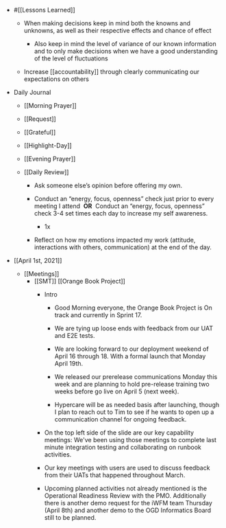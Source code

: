 - #[[Lessons Learned]]
	 - When making decisions keep in mind both the knowns and unknowns, as well as their respective effects and chance of effect
		 - Also keep in mind the level of variance of our known information and to only make decisions when we have a good understanding of the level of fluctuations 

	 - Increase [[accountability]] through clearly communicating our expectations on others

- Daily Journal
	 - [[Morning Prayer]]

	 - [[Request]]


	 - [[Grateful]]

	 - [[Highlight-Day]]

	 - [[Evening Prayer]]

	 - [[Daily Review]]
		 - Ask someone else’s opinion before offering my own.

		 - Conduct an “energy, focus, openness” check just prior to every meeting I attend  **OR**  Conduct an “energy, focus, openness” check 3-4 set times each day to increase my self awareness.
			 - 1x

		 - Reflect on how my emotions impacted my work (attitude, interactions with others, communication) at the end of the day.

- [[April 1st, 2021]]
	 - [[Meetings]]
		 - [[SMT]] [[Orange Book Project]]
			 - Intro
				 - Good Morning everyone, the Orange Book Project is On track and currently in Sprint 17. 

				 - We are tying up loose ends with feedback from our UAT and E2E tests. 

				 - We are looking forward to our deployment weekend of April 16 through 18. With a formal launch that Monday April 19th.

				 - We released our prerelease communications Monday this week and are planning to hold pre-release training two weeks before go live on April 5 (next week). 

				 - Hypercare will be as needed basis after launching, though I plan to reach out to Tim to see if he wants to open up a communication channel for ongoing feedback.

			 - On the top left side of the slide are our key capability meetings: We've been using those meetings to complete last minute integration testing and collaborating on runbook activities.

			 - Our  key meetings with users are used to discuss feedback from their UATs that happened throughout March.

			 - Upcoming planned activities not already mentioned is the Operational Readiness Review with the PMO. Additionally there is another demo request for the iWFM team Thursday (April 8th) and another demo to the OGD Informatics Board still to be planned.
